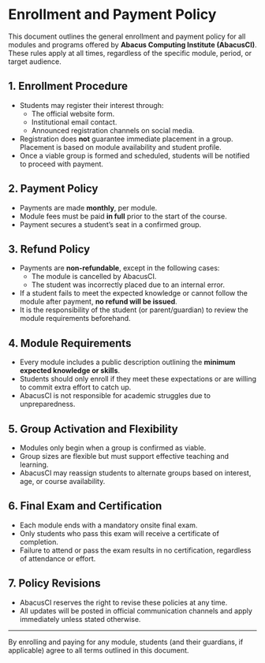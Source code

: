 # Enrollment and Payment Policy

This document outlines the general enrollment and payment policy for all modules and programs offered by **Abacus Computing Institute (AbacusCI)**. These rules apply at all times, regardless of the specific module, period, or target audience.

## 1. Enrollment Procedure

- Students may register their interest through:
  - The official website form.
  - Institutional email contact.
  - Announced registration channels on social media.
- Registration does **not** guarantee immediate placement in a group. Placement is based on module availability and student profile.
- Once a viable group is formed and scheduled, students will be notified to proceed with payment.

## 2. Payment Policy

- Payments are made **monthly**, per module.
- Module fees must be paid **in full** prior to the start of the course.
- Payment secures a student’s seat in a confirmed group.

## 3. Refund Policy

- Payments are **non-refundable**, except in the following cases:
  - The module is cancelled by AbacusCI.
  - The student was incorrectly placed due to an internal error.
- If a student fails to meet the expected knowledge or cannot follow the module after payment, **no refund will be issued**.
- It is the responsibility of the student (or parent/guardian) to review the module requirements beforehand.

## 4. Module Requirements

- Every module includes a public description outlining the **minimum expected knowledge or skills**.
- Students should only enroll if they meet these expectations or are willing to commit extra effort to catch up.
- AbacusCI is not responsible for academic struggles due to unpreparedness.

## 5. Group Activation and Flexibility

- Modules only begin when a group is confirmed as viable.
- Group sizes are flexible but must support effective teaching and learning.
- AbacusCI may reassign students to alternate groups based on interest, age, or course availability.

## 6. Final Exam and Certification

- Each module ends with a mandatory onsite final exam.
- Only students who pass this exam will receive a certificate of completion.
- Failure to attend or pass the exam results in no certification, regardless of attendance or effort.

## 7. Policy Revisions

- AbacusCI reserves the right to revise these policies at any time.
- All updates will be posted in official communication channels and apply immediately unless stated otherwise.

---

By enrolling and paying for any module, students (and their guardians, if applicable) agree to all terms outlined in this document.
